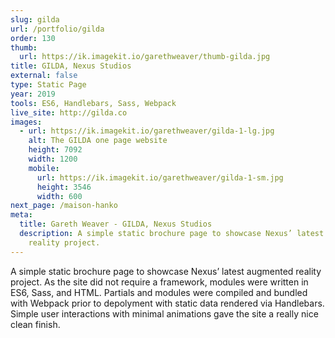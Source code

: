 ```yaml
---
slug: gilda
url: /portfolio/gilda
order: 130
thumb:
  url: https://ik.imagekit.io/garethweaver/thumb-gilda.jpg
title: GILDA, Nexus Studios
external: false
type: Static Page
year: 2019
tools: ES6, Handlebars, Sass, Webpack
live_site: http://gilda.co
images:
  - url: https://ik.imagekit.io/garethweaver/gilda-1-lg.jpg
    alt: The GILDA one page website
    height: 7092
    width: 1200
    mobile:
      url: https://ik.imagekit.io/garethweaver/gilda-1-sm.jpg
      height: 3546
      width: 600
next_page: /maison-hanko
meta:
  title: Gareth Weaver - GILDA, Nexus Studios
  description: A simple static brochure page to showcase Nexus’ latest augmented
    reality project.
---
```

A simple static brochure page to showcase Nexus’ latest augmented reality
project. As the site did not require a framework, modules were written in ES6,
Sass, and HTML. Partials and modules were compiled and bundled with Webpack
prior to depolyment with static data rendered via Handlebars. Simple user
interactions with minimal animations gave the site a really nice clean finish.
